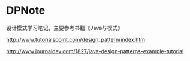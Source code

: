 # DPNote
设计模式学习笔记，主要参考书籍《Java与模式》

http://www.tutorialspoint.com/design_pattern/index.htm

http://www.journaldev.com/1827/java-design-patterns-example-tutorial
